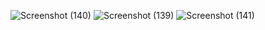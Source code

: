 ![Screenshot (140)](https://github.com/pritibishnoii/Razorypay-clone/assets/108807403/2b4d0ac1-4696-4948-8bec-3b5b0e5f38bd)
![Screenshot (139)](https://github.com/pritibishnoii/Razorypay-clone/assets/108807403/7b353f4d-c9cf-4227-9b01-c6e3219a2596)
![Screenshot (141)](https://github.com/pritibishnoii/Razorypay-clone/assets/108807403/6fe7454d-04bf-4623-8f99-ba8228b1eb52)
